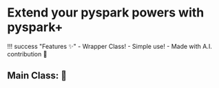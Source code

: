 
# Extend your pyspark powers with pyspark+

!!! success "Features ✨️"
    - Wrapper Class!
    - Simple use!
    - Made with A.I. contribution 🤖 

## Main Class: 🚀

